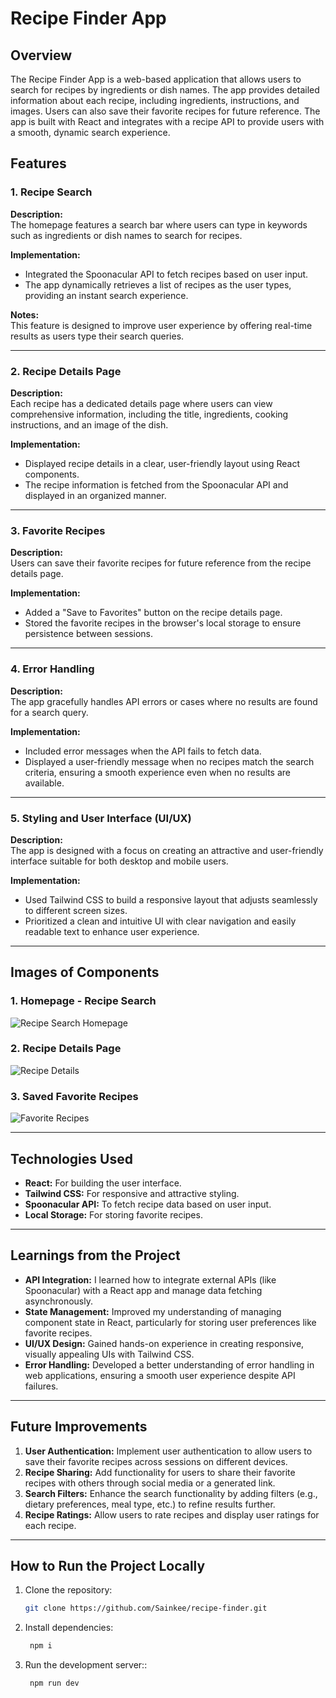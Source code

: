 # Recipe Finder App

## Overview

The Recipe Finder App is a web-based application that allows users to search for recipes by ingredients or dish names. The app provides detailed information about each recipe, including ingredients, instructions, and images. Users can also save their favorite recipes for future reference. The app is built with React and integrates with a recipe API to provide users with a smooth, dynamic search experience.

## Features

### 1. Recipe Search
**Description:**  
The homepage features a search bar where users can type in keywords such as ingredients or dish names to search for recipes.

**Implementation:**  
- Integrated the Spoonacular API to fetch recipes based on user input.
- The app dynamically retrieves a list of recipes as the user types, providing an instant search experience.

**Notes:**  
This feature is designed to improve user experience by offering real-time results as users type their search queries.

---

### 2. Recipe Details Page
**Description:**  
Each recipe has a dedicated details page where users can view comprehensive information, including the title, ingredients, cooking instructions, and an image of the dish.

**Implementation:**  
- Displayed recipe details in a clear, user-friendly layout using React components.
- The recipe information is fetched from the Spoonacular API and displayed in an organized manner.

---

### 3. Favorite Recipes
**Description:**  
Users can save their favorite recipes for future reference from the recipe details page.

**Implementation:**  
- Added a "Save to Favorites" button on the recipe details page.
- Stored the favorite recipes in the browser's local storage to ensure persistence between sessions.

---

### 4. Error Handling
**Description:**  
The app gracefully handles API errors or cases where no results are found for a search query.

**Implementation:**  
- Included error messages when the API fails to fetch data.
- Displayed a user-friendly message when no recipes match the search criteria, ensuring a smooth experience even when no results are available.

---

### 5. Styling and User Interface (UI/UX)
**Description:**  
The app is designed with a focus on creating an attractive and user-friendly interface suitable for both desktop and mobile users.

**Implementation:**  
- Used Tailwind CSS to build a responsive layout that adjusts seamlessly to different screen sizes.
- Prioritized a clean and intuitive UI with clear navigation and easily readable text to enhance user experience.

---

## Images of Components

### 1. Homepage - Recipe Search  
![Recipe Search Homepage](/home.png)

### 2. Recipe Details Page  
![Recipe Details](/details.png)

### 3. Saved Favorite Recipes  
![Favorite Recipes](/favorite.png)

---

## Technologies Used
- **React:** For building the user interface.
- **Tailwind CSS:** For responsive and attractive styling.
- **Spoonacular API:** To fetch recipe data based on user input.
- **Local Storage:** For storing favorite recipes.

---

## Learnings from the Project
- **API Integration:** I learned how to integrate external APIs (like Spoonacular) with a React app and manage data fetching asynchronously.
- **State Management:** Improved my understanding of managing component state in React, particularly for storing user preferences like favorite recipes.
- **UI/UX Design:** Gained hands-on experience in creating responsive, visually appealing UIs with Tailwind CSS.
- **Error Handling:** Developed a better understanding of error handling in web applications, ensuring a smooth user experience despite API failures.

---

## Future Improvements
1. **User Authentication:** Implement user authentication to allow users to save their favorite recipes across sessions on different devices.
2. **Recipe Sharing:** Add functionality for users to share their favorite recipes with others through social media or a generated link.
3. **Search Filters:** Enhance the search functionality by adding filters (e.g., dietary preferences, meal type, etc.) to refine results further.
4. **Recipe Ratings:** Allow users to rate recipes and display user ratings for each recipe.

---

## How to Run the Project Locally

1. Clone the repository:
   ```bash
   git clone https://github.com/Sainkee/recipe-finder.git
2. Install dependencies:
   ```bash
    npm i
1. Run the development server::
   ```bash
    npm run dev

